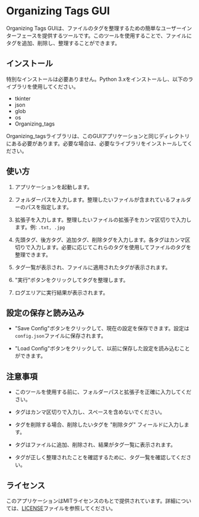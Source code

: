# Organizing Tags GUI

Organizing Tags GUIは、ファイルのタグを整理するための簡単なユーザーインターフェースを提供するツールです。このツールを使用することで、ファイルにタグを追加、削除し、整理することができます。

## インストール

特別なインストールは必要ありません。Python 3.xをインストールし、以下のライブラリを使用してください。

- tkinter
- json
- glob
- os
- Organizing_tags

Organizing_tagsライブラリは、このGUIアプリケーションと同じディレクトリにある必要があります。必要な場合は、必要なライブラリをインストールしてください。

## 使い方

1. アプリケーションを起動します。

2. フォルダーパスを入力します。整理したいファイルが含まれているフォルダーのパスを指定します。

3. 拡張子を入力します。整理したいファイルの拡張子をカンマ区切りで入力します。例: `.txt, .jpg`

4. 先頭タグ、後方タグ、追加タグ、削除タグを入力します。各タグはカンマ区切りで入力します。必要に応じてこれらのタグを使用してファイルのタグを整理できます。

5. タグ一覧が表示され、ファイルに適用されたタグが表示されます。

6. "実行"ボタンをクリックしてタグを整理します。

7. ログエリアに実行結果が表示されます。

## 設定の保存と読み込み

- "Save Config"ボタンをクリックして、現在の設定を保存できます。設定は`config.json`ファイルに保存されます。

- "Load Config"ボタンをクリックして、以前に保存した設定を読み込むことができます。

## 注意事項

- このツールを使用する前に、フォルダーパスと拡張子を正確に入力してください。

- タグはカンマ区切りで入力し、スペースを含めないでください。

- タグを削除する場合、削除したいタグを "削除タグ" フィールドに入力します。

- タグはファイルに追加、削除され、結果がタグ一覧に表示されます。

- タグが正しく整理されたことを確認するために、タグ一覧を確認してください。

## ライセンス

このアプリケーションはMITライセンスのもとで提供されています。詳細については、[LICENSE](LICENSE)ファイルを参照してください。
